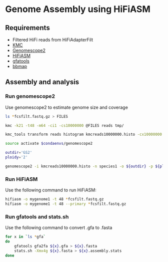 # Genome Assembly using HiFiASM

## Requirements
- Filtered HiFi reads from HiFiAdapterFilt
- [KMC](https://github.com/refresh-bio/KMC)
- [Genomescope2](https://github.com/tbenavi1/genomescope2.0)
- [HiFiASM](https://github.com/chhylp123/hifiasm)
- [gfatools](https://github.com/lh3/gfatools.git)
- [bbmap](https://sourceforge.net/projects/bbmap/)

## Assembly and analysis

### Run genomescope2

Use genomescope2 to estimate genome size and coverage

```bash
ls *fcsfilt.fastq.gz > FILES

kmc -k21 -t48 -m64 -ci1 -cs10000000 @FILES reads tmp/

kmc_tools transform reads histogram kmcreads10000000.histo -cx10000000

source activate $condaenvs/genomescope2

outdir='GS2'
ploidy='2'

genomescope2 -i kmcreads10000000.histo -n species1 -o ${outdir} -p ${ploidy}
```

### Run HiFiASM
Use the following command to run HiFiASM:

```bash
hifiasm -o mygenome1 -t 48 *fcsfilt.fastq.gz
hifiasm -o mygenome1 -t 48 --primary *fcsfilt.fastq.gz
```

### Run gfatools and stats.sh

Use the following command to convert .gfa to .fasta

```bash
for x in `ls *gfa`
do
    gfatools gfa2fa ${x}.gfa > ${x}.fasta
    stats.sh -Xmx4g ${x}.fasta > ${x}.assembly.stats
done
```

